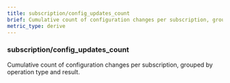 ```yaml
---
title: subscription/config_updates_count
brief: Cumulative count of configuration changes per subscription, grouped by operation type and result.
metric_type: derive
---
```

### subscription/config_updates_count

Cumulative count of configuration changes per subscription, grouped by operation type and result.